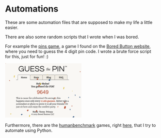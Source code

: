 # Automations

These are some automation files that are supposed to make my life a little easier.

There are also some random scripts that I wrote when I was bored.

For example the [pins game](./games/pins.py), a game I found on the [Bored Button website](https://boredbutton.com/),
where you need to guess the 4 digit pin code. I wrote a brute force script for this, just for fun! :)

<img src="games/img/guess the pin.png" alt="Guess the pin game result" style="width: 50%;" />

Furthermore, there are the [humanbenchmark](https://humanbenchmark.com/) games, right [here](./games/humanbench), that I
try to automate using Python.
